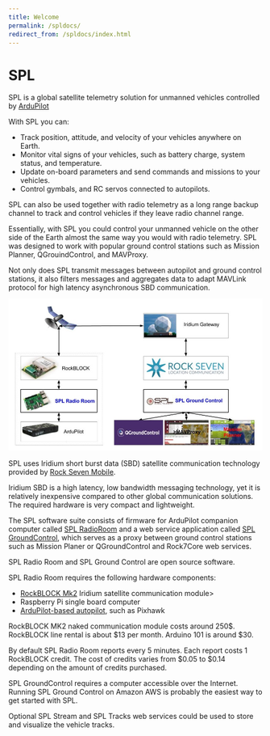 ```yaml
---
title: Welcome
permalink: /spldocs/
redirect_from: /spldocs/index.html
---
```


# SPL

SPL is a global satellite telemetry solution for unmanned vehicles controlled by [ArduPilot](http://ardupilot.org/)

With SPL you can:
- Track position, attitude, and velocity of your vehicles anywhere on Earth.
- Monitor vital signs of your vehicles, such as battery charge, system status, and temperature.
- Update on-board parameters and send commands and missions to your vehicles.
- Control gymbals, and RC servos connected to autopilots.

SPL can also be used together with radio telemetry as a long range backup channel to track and control vehicles if they leave radio channel range.

Essentially, with SPL you could control your unmanned vehicle on the other side of the Earth almost the same way you would with radio telemetry. SPL was designed to work with popular ground control stations such as Mission Planner, QGrouindControl, and MAVProxy.

Not only does SPL transmit messages between autopilot and ground control stations, it also filters messages and aggregates data to adapt MAVLink protocol for high latency asynchronous SBD communication.

![SPL System Architecture](images/spl.jpg)
     
SPL uses Iridium short burst data (SBD) satellite communication technology provided by [Rock Seven Mobile](http://www.rock7mobile.com/). 

Iridium SBD is a high latency, low bandwidth messaging technology, yet it is relatively inexpensive compared to other global communication solutions. The required hardware is very compact and lightweight.

The SPL software suite consists of firmware for ArduPilot companion computer called [SPL RadioRoom](radioroom.html) and a web service application called [SPL GroundControl](gGroundcontrol.html), which serves as a proxy between ground control stations such as Mission Planer or QGroundControl and Rock7Core web services.

SPL Radio Room and SPL Ground Control are open source software.
     
SPL Radio Room requires the following hardware components:
- [RockBLOCK Mk2](http://www.rock7mobile.com/products-rockblock) Iridium satellite communication module>
- Raspberry Pi single board computer
- [ArduPilot-based autopilot](http://ardupilot.org/dev/docs/supported-autopilot-controller-boards.html), such as Pixhawk

RockBLOCK MK2 naked communication module costs around 250$. RockBLOCK line rental is about $13 per month. Arduino 101 is around $30.

By default SPL Radio Room reports every 5 minutes. Each report costs 1 RockBLOCK credit. The cost of credits varies from $0.05 to $0.14 depending on the amount of credits purchased. 

SPL GroundControl requires a computer accessible over the Internet. Running SPL Ground Control on Amazon AWS</a> is probably the easiest way to get started with SPL.

Optional SPL Stream and SPL Tracks web services could be used to store and visualize the vehicle tracks.

